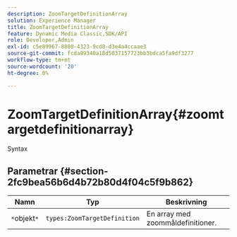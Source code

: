 ```yaml
---
description: ZoomTargetDefinitionArray
solution: Experience Manager
title: ZoomTargetDefinitionArray
feature: Dynamic Media Classic,SDK/API
role: Developer,Admin
exl-id: c5e89967-8800-4323-9cd8-d3e4a4ccaae3
source-git-commit: fcda99340a18d5037157723bb3bdca5fa9df3277
workflow-type: tm+mt
source-wordcount: '20'
ht-degree: 0%

---
```


# ZoomTargetDefinitionArray{#zoomtargetdefinitionarray}

Syntax

## Parametrar {#section-2fc9bea56b6d4b72b80d4f04c5f9b862}

| Namn | Typ | Beskrivning |
|---|---|---|
| `*`objekt`*` | `types:ZoomTargetDefinition` | En array med zoommåldefinitioner. |

